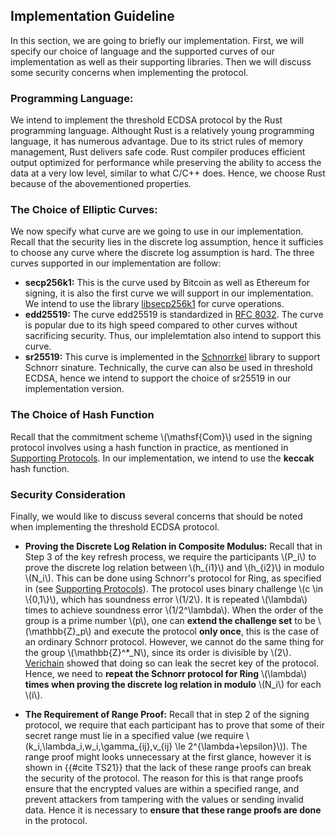 ##  Implementation Guideline
In this section, we are going to briefly our implementation. First, we will specify our choice of language and the supported curves of our implementation as well as their supporting libraries. Then we will discuss 
some security concerns when implementing the protocol.

### Programming Language: 
We intend to implement the threshold ECDSA protocol by the Rust programming language. Althought Rust is a relatively young programming language, it has numerous advantage. Due to its strict rules of memory management, Rust delivers safe code. Rust compiler produces efficient output optimized for performance while preserving the ability to access the data at a very low level, similar to what C/C++ does. Hence, we choose Rust because of the abovementioned properties.

### The Choice of Elliptic Curves:

We now specify what curve are we going to use in our implementation. Recall that the security lies in the discrete log assumption, hence it sufficies to choose any curve where the discrete log assumption is hard. The three curves supported in our implementation are follow:
 - **secp256k1:** This is the curve used by Bitcoin as well as Ethereum for signing, it is also the first curve we will support in our implementation. We intend to use the library [libsecp256k1](https://github.com/paritytech/libsecp256k1) for curve operations.
 - **edd25519:** The curve edd25519 is standardized in [RFC 8032](https://datatracker.ietf.org/doc/html/rfc8032). The curve is popular due to its high speed compared to other curves without sacrificing security. Thus, our implelemtation also intend to support this curve. 
 - **sr25519:** This curve is implemented in the [Schnorrkel](https://github.com/w3f/schnorrkel) library to support Schnorr sinature. Technically, the curve can also be used in threshold ECDSA, hence we intend to support the choice of sr25519 in our implementation version.

### The Choice of Hash Function

Recall that the commitment scheme \\(\mathsf{Com}\\) used in the signing protocol involves using a hash function in practice, as mentioned in [Supporting Protocols](./supporting-algorithms.md). In our implementation, we intend to use the **keccak** hash function.


### Security Consideration

Finally, we would like to discuss several concerns that should be noted when implementing the threshold ECDSA protocol. 

- **Proving the Discrete Log Relation in Composite Modulus:** Recall that in Step 3 of the key refresh process, we require the participants \\(P_i\\) to prove the discrete log relation between \\(h_{i1}\\) and \\(h_{i2}\\) in modulo \\(N_i\\). This can be done using Schnorr's protocol for Ring, as specified in (see [Supporting Protocols](./supporting-algorithms.md)). The protocol uses binary challenge \\(c \in \\{0,1\\}\\), which has soundness error \\(1/2\\). It is repeated \\(\lambda\\) times to achieve soundness error \\(1/2^\lambda\\). When the order of the group is a prime number \\(p\\), one can **extend the challenge set** to be \\(\mathbb{Z}_p\\) and execute the protocol **only once**, this is the case of an ordinary Schnorr protocol. However, we cannot do the same thing for the group \\(\mathbb{Z}^*_N\\), since its order is divisible by \\(2\\). [Verichain](https://www.verichains.io/tsshock/) showed that doing so can leak the secret key of the protocol. Hence, we need to **repeat the Schnorr protocol for Ring** \\(\lambda\\) **times when proving the discrete log relation in modulo** \\(N_i\\) for each \\(i\\).

- **The Requirement of Range Proof:** Recall that in step 2 of the signing protocol, we require that each participant has to prove that some of their secret range must lie in a specified value (we require \\(k_i,\lambda_i,w_i,\gamma_{ij},v_{ij} \le 2^{\lambda+\epsilon}\\)). The range proof might looks unnecessary at the first glance, however it is shown in {{#cite TS21}} that the lack of these range proofs can break the security of the protocol. The reason for this is that range proofs ensure that the encrypted values are within a specified range, and prevent attackers from tampering with the values or sending invalid data. Hence it is necessary to **ensure that these range proofs are done** in the protocol.

